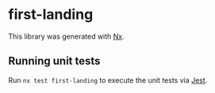 # first-landing

This library was generated with [Nx](https://nx.dev).

## Running unit tests

Run `nx test first-landing` to execute the unit tests via [Jest](https://jestjs.io).
